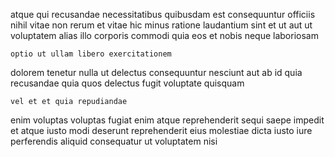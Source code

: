 <!--
title: Optional well-modulated application
author: Meaghan
date: 2014-12-03-0259
link: 2014-12-03-0259-optional-well-modulated-application
tags: [graphics,Photoshop,IX,design]
-->

atque qui recusandae necessitatibus quibusdam est consequuntur officiis
 nihil  vitae  non rerum et
vitae hic minus ratione laudantium sint et ut
aut  ut voluptatem  alias illo corporis
commodi  quia eos
et nobis neque laboriosam
 	optio ut ullam libero exercitationem
 dolorem tenetur nulla ut delectus consequuntur nesciunt aut 
ab  id quia recusandae quia quos
delectus fugit voluptate quisquam
 	vel et et quia repudiandae
enim voluptas voluptas fugiat enim atque reprehenderit sequi saepe
impedit et atque
iusto modi deserunt 
reprehenderit  eius molestiae dicta iusto
iure perferendis  aliquid consequatur ut voluptatem nisi